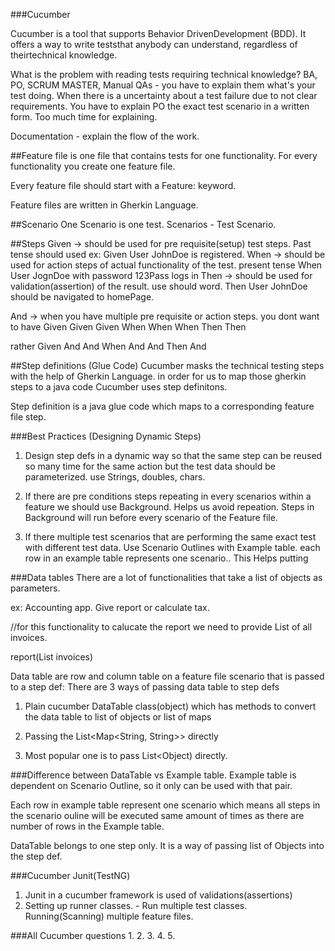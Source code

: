 ###Cucumber

Cucumber is a tool that supports Behavior DrivenDevelopment (BDD). It offers a way to write teststhat anybody can understand, regardless of theirtechnical knowledge.

What is the problem with reading tests requiring technical knowledge? 
BA, PO, SCRUM MASTER, Manual QAs - you have to explain them what's your test doing.
When there is a uncertainty about a test failure due to not clear requirements.
You have to explain PO the exact test scenario in a written form. Too much time for explaining. 

Documentation - explain the flow of the work.


##Feature file
is one file that contains tests for one functionality. For every functionality you create
one feature file. 

Every feature file should start with a Feature: keyword.

Feature files are written in Gherkin Language. 

##Scenario
One Scenario is one test. Scenarios - Test Scenario.


##Steps
Given -> should be used for pre requisite(setup) test steps. Past tense should used ex:
Given User JohnDoe is registered.
When -> should be used for action steps of actual functionality of the test. present tense
When User JognDoe with password 123Pass logs in
Then -> should be used for validation(assertion) of the result. use should word. 
Then User JohnDoe should be navigated to homePage.


And ->  when you have multiple pre requisite or action steps. you dont want to have
Given
Given
Given
When
When
When
Then
Then

rather
Given
And
And
When
And
And
Then
And


##Step definitions (Glue Code)
Cucumber masks the technical testing steps with the help of Gherkin Language. in order for us
to map those gherkin steps to a java code Cucumber uses step definitons. 

Step definition is a java glue code which maps to a corresponding feature file step.



###Best Practices (Designing Dynamic Steps)
1. Design step defs in a dynamic way so that the same step can be reused so many time for the same action
but the test data should be parameterized. use Strings, doubles, chars.

2. If there are pre conditions steps repeating in every scenarios within a feature we should use 
Background. Helps us avoid repeation.
Steps in Background will run before every scenario of the Feature file.

3. If there multiple test scenarios that are performing the same exact test with different test 
data. Use Scenario Outlines with Example table.
each row in an example table represents one scenario..
This Helps putting 


###Data tables 
There are a lot of functionalities that take a list of objects
as parameters. 

ex: 
Accounting app.
Give report or calculate tax.

//for this functionality to calucate the report we need to
provide List of all invoices. 

report(List<Invoice> invoices)

Data table are row and column table on a feature file scenario
that is passed to a step def:
There are 3 ways of passing data table to step defs

1. Plain cucumber DataTable class(object) which has methods
to convert the data table to list of objects or list of maps

2. Passing the List<Map<String, String>> directly
3. Most popular one is to pass List<Object) directly.

###Difference between DataTable vs Example table.
Example table is dependent on Scenario Outline, so it only can
be used with that pair. 


Each row in example table represent one scenario which means 
all steps in the scenario ouline will be executed same 
amount of times as there are number of rows in the Example table.


DataTable belongs to one step only. 
It is a way of passing list of Objects into the step def. 



###Cucumber Junit(TestNG)
1. Junit in a cucumber framework is used of validations(assertions)
2. Setting up runner classes. - Run multiple test classes. 
Running(Scanning) multiple feature files.


###All Cucumber questions
1.
2.
3.
4.
5.